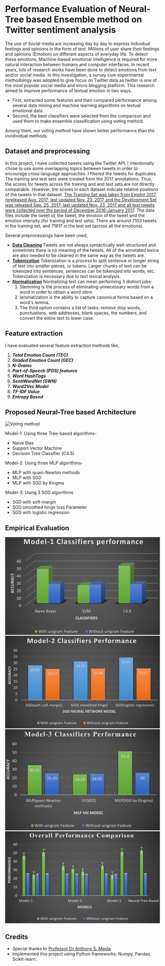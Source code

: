 # Performance Evaluation of Neural-Tree based Ensemble method on Twitter sentiment analysis
The use of Social media are increasing day by day to express individual feelings and opinions in the form of text. Millions of user share their feelings and opinions (Emotion) on different aspects of everyday life. To detect these emotions, Machine-based emotional intelligence is required for more natural interaction between humans and computer interfaces. In recent years, lots of research works have been done to detect emotions from text and/or social media. In this investigation, a survey cum
experimental methodology was adopted to give focus on Twitter data as twitter is one of the most popular social media and micro blogging platform. This research aimed to improve performance of textual emotion in two ways. 
- First, extracted some features and then compared performance among several data mining and machine learning algorithms on textual emotional data. 
- Second, the best classifiers were selected from the comparison and used them to make ensemble classification using voting method.

Among them, our voting method have shown better performance than the invidividual methods.

## Dataset and preprocessing

In this project, I have collected tweets using the Twitter API. I intentionally chose to use some overlapping topics between tweets in order to encourage cross-language approaches. I filtered the tweets for duplicates. The training and test sets were created from the 2017 annotations. Thus, the scores for tweets across the training and
and test sets are not directly comparable. However, the scores in each dataset indicate relative positions of the tweets in that dataset. [The Training Set was taken from EmoInt 2017, rereleased Aug, 2017; last updated Nov. 23, 2017 and the Development Set was released Sep. 25, 2017; last updated Nov. 23, 2017 and all test tweets were collected over the period of December 2016-January 2017](https://arxiv.org/abs/1804.06658). The data files include the tweet id, the tweet, the emotion of the tweet and the emotion intensity (for training and test sets). There are around 7103 tweets in the training set, and 71817 in the test set (across all the emotions).

Several preprocessings have been used,

- **[Data Cleaning](https://ieeexplore.ieee.org/document/7050801)** Tweets are not always syntactically well-structured and sometimes there is no meaning of the tweets. All of the annotated lexica are also needed to be cleaned in the same way as the tweets are.
- **[Tokenization](https://dl.acm.org/doi/10.3115/992424.992434)** Tokenization is a process to split sentence or longer string of text into smaller pieces, or tokens. Larger chunks of text can be tokenized into sentences, sentences can be tokenized into words, etc. Tokenization is necessary due to text lexical analysis.
- **[Normalization](https://pubmed.ncbi.nlm.nih.gov/23043124/)** Normalizing text can mean performing 3 distinct jobs: 
  1. Stemming is the process of eliminating unnecessary words from a word in order to obtain a word stem. 
  2. lemmatization is the ability to capture canonical forms based on a word's lemma. 
  3. The third option contains a list of tasks: remove stop words, punctuations, web addresses, blank spaces, the numbers, and convert the entire text to lower case.

## Feature extraction
I have evaluated several feature extraction methods like,
  1. ***Total Emotion Count (TEC)***
  2. ***Graded Emotion Count (GEC)***
  3. ***N-Grams***
  4. ***Part-of-Speech (POS) features***
  5. ***Word HashTags***
  6. ***SentiWordNet (SWN)***
  7. ***Word2Vec Model***
  8. ***TF-IDF Value***
  9. ***Entropy Based***

## Proposed Neural-Tree based Architecture
![Voting method](https://user-images.githubusercontent.com/42664968/180129983-1cf7d14e-c8cd-48ae-b196-6dc762a0603d.PNG)

Model-1: Using three Tree-based algorithms-
  - Naive Bias
  - Support Vector Machine
  - Decision Tree Classifier (C4.5)
  
Model-2: Using three MLP algorithms-
  - MLP with quasi-Newton methods
  - MLP with SGD
  - MLP with SGD by Kingma

Model-3: Using 3 SGD algorithms
  - SGD with soft-margin
  - SGD smoothed hinge loss Parameter
  - SGD with logistic regression


## Empirical Evaluation

![Voting method](https://github.com/nazmul729/Neural-Network_project/blob/main/model1.png)
![Voting method](https://github.com/nazmul729/Neural-Network_project/blob/main/model2.png)
![Voting method](https://github.com/nazmul729/Neural-Network_project/blob/main/model3.png)
![Voting method](https://github.com/nazmul729/Neural-Network_project/blob/main/allmodel.png)


## Credits

- Special thanks to [Professor Dr Anthony S. Maida](https://people.cmix.louisiana.edu/maida/)
- Implemented this project using Python frameworks: Numpy, Pandas, Scikit-learn.
